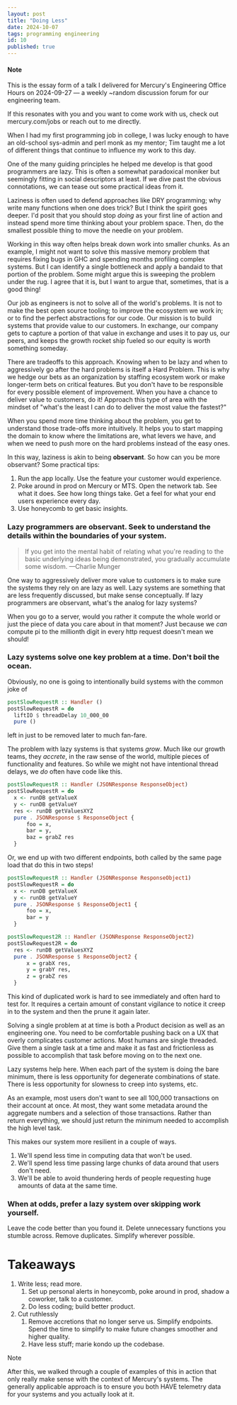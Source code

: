 ```yaml
---
layout: post
title: "Doing Less"
date: 2024-10-07
tags: programming engineering
id: 10
published: true
---
```


<div class="callout callout-note">
  <h4>Note</h4>
  <p>This is the essay form of a talk I delivered for Mercury's Engineering Office Hours on 2024-09-27 — a weekly ~random discussion forum for our engineering team. </p>
  <p>If this resonates with you and you want to come work with us, check out mercury.com/jobs or reach out to me directly. </p>
</div>

When I had my first programming job in college, I was lucky enough to have an old-school sys-admin and perl monk as my mentor; Tim taught me a lot of different things that continue to influence my work to this day. 

One of the many guiding principles he helped me develop is that good programmers are lazy. This is often a somewhat paradoxical moniker but seemingly fitting in social descriptors at least. If we dive past the obvious connotations, we can tease out some practical ideas from it. 

Laziness is often used to defend approaches like DRY programming; why write many functions when one does trick? But I think the spirit goes deeper. I'd posit that you should stop _doing_ as your first line of action and instead spend more time thinking about your problem space. Then, do the smallest possible thing to move the needle on your problem. 

Working in this way often helps break down work into smaller chunks. As an example, I might not want to solve this massive memory problem that requires fixing bugs in GHC and spending months profiling complex systems. But I can identify a single bottleneck and apply a bandaid to that portion of the problem. Some might argue this is sweeping the problem under the rug. I agree that it is, but I want to argue that, sometimes, that is a good thing! 

Our job as engineers is not to solve all of the world's problems. It is not to make the best open source tooling; to improve the ecosystem we work in; or to find the perfect abstractions for our code. Our mission is to build systems that provide value to our customers. In exchange, our company gets to capture a portion of that value in exchange and uses it to pay us, our peers, and keeps the growth rocket ship fueled so our equity is worth something someday. 

There are tradeoffs to this approach. Knowing when to be lazy and when to aggressively go after the hard problems is itself a Hard Problem. This is why we hedge our bets as an organization by staffing ecosystem work or make longer-term bets on critical features. But you don't have to be responsible for every possible element of improvement. When you have a chance to deliver value to customers, do it! Approach this type of area with the mindset of "what's the least I can do to deliver the most value the fastest?"

When you spend more time thinking about the problem, you get to understand those trade-offs more intuitively. It helps you to start mapping the domain to know where the limitations are, what levers we have, and when we need to push more on the hard problems instead of the easy ones.

In this way, laziness is akin to being **observant**. So how can you be more observant? Some practical tips: 

1) Run the app locally. Use the feature your customer would experience. 
2) Poke around in prod on Mercury or MTS. Open the network tab. See what it does. See how long things take. Get a feel for what your end users experience every day. 
3) Use honeycomb to get basic insights. 
### Lazy programmers are observant. Seek to understand the details within the boundaries of your system.

> If you get into the mental habit of relating what you're reading to the basic underlying ideas being demonstrated, you gradually accumulate some wisdom. —Charlie Munger

One way to aggressively deliver more value to customers is to make sure the systems they rely on are lazy as well. Lazy systems are something that are less frequently discussed, but make sense conceptually. If lazy programmers are observant, what's the analog for lazy systems? 

When you go to a server, would you rather it compute the whole world or just the piece of data you care about in that moment? Just because we _can_ compute pi to the millionth digit in every http request doesn't mean we should! 
### Lazy systems solve one key problem at a time. Don't boil the ocean. 

Obviously, no one is going to intentionally build systems with the common joke of 

```haskell 
postSlowRequestR :: Handler () 
postSlowRequestR = do 
  liftIO $ threadDelay 10_000_00
  pure () 
```

left in just to be removed later to much fan-fare. 

The problem with lazy systems is that systems _grow_. Much like our growth teams, they _accrete_, in the raw sense of the world, multiple pieces of functionality and features. So while we might not have intentional thread delays, we _do_ often have code like this. 

```haskell 
postSlowRequestR :: Handler (JSONResponse ResponseObject) 
postSlowRequestR = do 
  x <- runDB getValueX 
  y <- runDB getValueY 
  res <- runDB getValuesXYZ
  pure . JSONResponse $ ResponseObject { 
	  foo = x, 
	  bar = y, 
	  baz = grabZ res 
  }
```

Or, we end up with two different endpoints, both called by the same page load that do this in two steps! 

```haskell 
postSlowRequestR :: Handler (JSONResponse ResponseObject1) 
postSlowRequestR = do 
  x <- runDB getValueX 
  y <- runDB getValueY 
  pure . JSONResponse $ ResponseObject1 { 
	  foo = x, 
	  bar = y
  }

postSlowRequest2R :: Handler (JSONResponse ResponseObject2) 
postSlowRequest2R = do 
  res <- runDB getValuesXYZ
  pure . JSONResponse $ ResponseObject2 { 
	  x = grabX res,
	  y = grabY res, 
	  z = grabZ res 
  }
```

This kind of duplicated work is hard to see immediately and often hard to test for. It requires a certain amount of constant vigilance to notice it creep in to the system and then the prune it again later.

Solving a single problem at at time is both a Product decision as well as an engineering one. You need to be comfortable pushing back on a UX that overly complicates customer actions. Most humans are single threaded. Give them a single task at a time and make it as fast and frictionless as possible to accomplish that task before moving on to the next one. 

Lazy systems help here. When each part of the system is doing the bare minimum, there is less opportunity for degenerate combinations of state. There is less opportunity for slowness to creep into systems, etc. 

As an example, most users don't want to see all 100,000 transactions on their account at once. At most, they want some metadata around the aggregate numbers and a selection of those transactions. Rather than return everything, we should just return the minimum needed to accomplish the high level task. 

This makes our system more resilient in a couple of ways. 
1) We'll spend less time in computing data that won't be used. 
2) We'll spend less time passing large chunks of data around that users don't need. 
3) We'll be able to avoid thundering herds of people requesting huge amounts of data at the same time. 

### When at odds, prefer a lazy system over skipping work yourself. 

Leave the code better than you found it. Delete unnecessary functions you stumble across. Remove duplicates. Simplify wherever possible. 


# Takeaways 
1) Write less; read more. 
	1) Set up personal alerts in honeycomb, poke around in prod, shadow a coworker, talk to a customer. 
	2) Do less coding; build better product.
2) Cut ruthlessly 
	1) Remove accretions that no longer serve us. Simplify endpoints. Spend the time to simplify to make future changes smoother and higher quality. 
	2) Have less stuff; marie kondo up the codebase. 

> [!NOTE]
> After this, we walked through a couple of examples of this in action that only really make sense with the context of Mercury's systems. The generally applicable approach is to ensure you both HAVE telemetry data for your systems and you actually look at it. 
